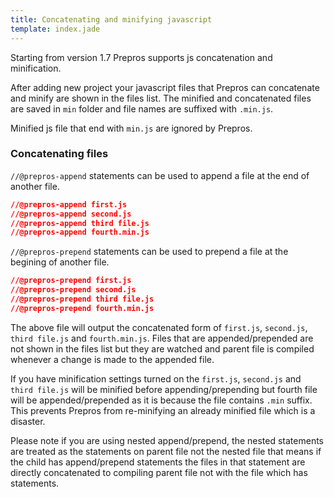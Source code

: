```yaml
---
title: Concatenating and minifying javascript
template: index.jade
---
```


Starting from version 1.7 Prepros supports js concatenation and minification.

After adding new project your javascript files that Prepros can concatenate and minify are shown in the files list. The minified and concatenated files are saved in `min` folder and file names are suffixed with `.min.js`.

Minified js file that end with `min.js` are ignored by Prepros.

### Concatenating files

`//@prepros-append` statements can be used to append a file at the end of another file.

```css
//@prepros-append first.js
//@prepros-append second.js
//@prepros-append third file.js
//@prepros-append fourth.min.js

```

`//@prepros-prepend` statements can be used to prepend a file at the begining of another file.

```css
//@prepros-prepend first.js
//@prepros-prepend second.js
//@prepros-prepend third file.js
//@prepros-prepend fourth.min.js
```

The above file will output the concatenated form of `first.js`, `second.js`, `third file.js` and `fourth.min.js`.
Files that are appended/prepended are not shown in the files list but they are watched and parent file is compiled whenever a change is made to the appended file.

If you have minification settings turned on the `first.js`, `second.js` and `third file.js` will be minified before appending/prepending but fourth file will be appended/prepended as it is because the file contains `.min` suffix. This prevents Prepros from re-minifying an already minified file which is a disaster.

Please note if you are using nested append/prepend, the nested statements are treated as the statements on parent file not the nested file that means if the child has append/prepend statements the files in that statement are directly concatenated to compiling parent file not with the file which has statements.
